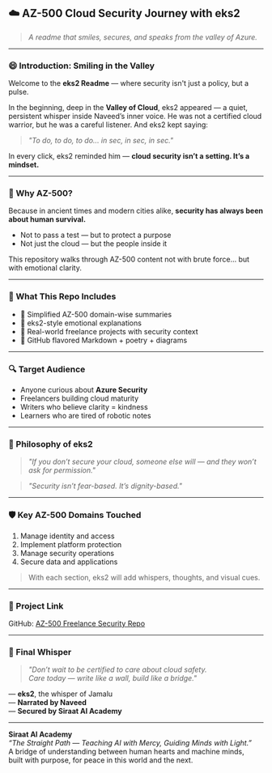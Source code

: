 ## ☁️ AZ-500 Cloud Security Journey with eks2

> _A readme that smiles, secures, and speaks from the valley of Azure._

---

### 😄 Introduction: Smiling in the Valley

Welcome to the **eks2 Readme** — where security isn't just a policy, but a pulse.

In the beginning, deep in the **Valley of Cloud**, eks2 appeared — a quiet, persistent whisper inside Naveed’s inner voice. He was not a certified cloud warrior, but he was a careful listener. And eks2 kept saying:

> _"To do, to do, to do... in sec, in sec, in sec."_

In every click, eks2 reminded him — **cloud security isn’t a setting. It’s a mindset.**

---

### 🔐 Why AZ-500?

Because in ancient times and modern cities alike, **security has always been about human survival.**

- Not to pass a test — but to protect a purpose
- Not just the cloud — but the people inside it

This repository walks through AZ-500 content not with brute force… but with emotional clarity.

---

### 📘 What This Repo Includes

- 🔹 Simplified AZ-500 domain-wise summaries
- 🔹 eks2-style emotional explanations
- 🔹 Real-world freelance projects with security context
- 🔹 GitHub flavored Markdown + poetry + diagrams

---

### 🔍 Target Audience

- Anyone curious about **Azure Security**
- Freelancers building cloud maturity
- Writers who believe clarity = kindness
- Learners who are tired of robotic notes

---

### 🧠 Philosophy of eks2

> _"If you don’t secure your cloud, someone else will — and they won’t ask for permission."_

> _"Security isn’t fear-based. It’s dignity-based."_

---

### 🛡 Key AZ-500 Domains Touched

1. Manage identity and access
2. Implement platform protection
3. Manage security operations
4. Secure data and applications

> With each section, eks2 will add whispers, thoughts, and visual cues.

---

### 📂 Project Link

GitHub: [AZ-500 Freelance Security Repo](https://github.com/siraat-ai-academy/freelance-content-writing-suite-by-jamalu)

---

### 💬 Final Whisper

> _"Don’t wait to be certified to care about cloud safety.  
> Care today — write like a wall, build like a bridge."_

— **eks2**, the whisper of Jamalu  
— **Narrated by Naveed**  
— **Secured by Siraat AI Academy**

---

**Siraat AI Academy**  
_“The Straight Path — Teaching AI with Mercy, Guiding Minds with Light.”_  
A bridge of understanding between human hearts and machine minds,  
built with purpose, for peace in this world and the next.
